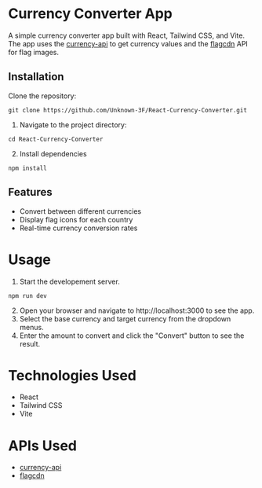 # Currency Converter App

A simple currency converter app built with React, Tailwind CSS, and Vite. The app uses the [currency-api](https://cdn.jsdelivr.net/gh/fawazahmed0/currency-api@1/latest/currencies/${currency}.json) to get currency values and the [flagcdn](https://flagcdn.com/16x12/${country}.png) API for flag images.

## Installation
Clone the repository:
```
git clone https://github.com/Unknown-3F/React-Currency-Converter.git

```
1. Navigate to the project directory:
```
cd React-Currency-Converter
```
2. Install dependencies
```
npm install
```

## Features

- Convert between different currencies
- Display flag icons for each country
- Real-time currency conversion rates

# Usage

1. Start the developement server.
```
npm run dev 
```
2. Open your browser and navigate to http://localhost:3000 to see the app.
3. Select the base currency and target currency from the dropdown menus.
4. Enter the amount to convert and click the "Convert" button to see the result.

# Technologies Used
 - React
 - Tailwind CSS
 - Vite

# APIs Used
- [currency-api]()
- [flagcdn](https://flagcdn.com/)
